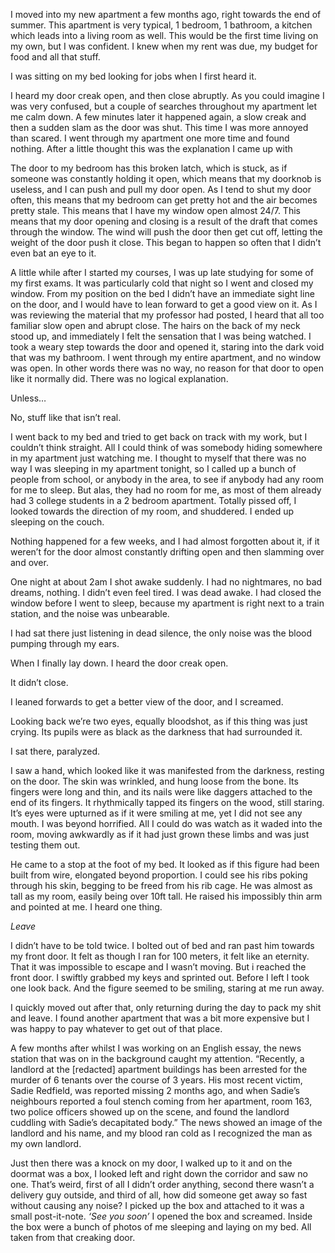 I moved into my new apartment a few months ago, right towards the end of summer. This apartment is very typical, 1 bedroom, 1 bathroom, a kitchen which leads into a living room as well. This would be the first time living on my own, but I was confident. I knew when my rent was due, my budget for food and all that stuff. 

I was sitting on my bed looking for jobs when I first heard it.

I heard my door creak open, and then close abruptly.
As you could imagine I was very confused, but a couple of searches throughout my apartment let me calm down. A few minutes later it happened again, a slow creak and then a sudden slam as the door was shut. This time I was more annoyed than scared. I went through my apartment one more time and found nothing. After a little thought this was the explanation I came up with 

The door to my bedroom has this broken latch, which is stuck, as if someone was constantly holding it open, which means that my doorknob is useless, and I can push and pull my door open. As I tend to shut my door often, this means that my bedroom can get pretty hot and the air becomes pretty stale. This means that I have my window open almost 24/7. 
This means that my door opening and closing is a result of the draft that comes through the window. The wind will push the door then get cut off, letting the weight of the door push it close. This began to happen so often that I didn’t even bat an eye to it. 

A little while after I started my courses, I was up late studying for some of my first exams. It was particularly cold that night so I went and closed my window. From my position on the bed I didn’t have an immediate sight line on the door, and I would have to lean forward to get a good view on it. As I was reviewing the material that my professor had posted, I heard that all too familiar slow open and abrupt close. The hairs on the back of my neck stood up, and immediately I felt the sensation that I was being watched. I took a weary step towards the door and opened it, staring into the dark void that was my bathroom. I went through my entire apartment, and no window was open. In other words there was no way, no reason for that door to open like it normally did. There was no logical explanation.

Unless… 

No, stuff like that isn’t real.

I went back to my bed and tried to get back on track with my work, but I couldn’t think straight. All I could think of was somebody hiding somewhere in my apartment just watching me. I thought to myself that there was no way I was sleeping in my apartment tonight, so I called up a bunch of people from school, or anybody in the area, to see if anybody had any room for me to sleep. But alas, they had no room for me, as most of them already had 3 college students in a 2 bedroom apartment. Totally pissed off, I looked towards the direction of my room, and shuddered. I ended up sleeping on the couch. 

Nothing happened for a few weeks, and I had almost forgotten about it, if it weren’t for the door almost constantly drifting open and then slamming over and over.

One night at about 2am I shot awake suddenly. I had no nightmares, no bad dreams, nothing. I didn’t even feel tired. I was dead awake. I had closed the window before I went to sleep, because my apartment is right next to a train station, and the noise was unbearable. 

I had sat there just listening in dead silence, the only noise was the blood pumping through my ears. 

When I finally lay down. I heard the door creak open. 

It didn’t close. 

I leaned forwards to get a better view of the door, and I screamed.

Looking back we’re two eyes, equally bloodshot, as if this thing was just crying. Its pupils were as black as the darkness that had surrounded it. 

I sat there, paralyzed.

I saw a hand, which looked like it was manifested from the darkness, resting on the door. The skin was wrinkled, and hung loose from the bone. Its fingers were long and thin, and its nails were like daggers attached to the end of its fingers. It rhythmically tapped its fingers on the wood, still staring. It’s eyes were upturned as if it were smiling at me, yet I did not see any mouth. I was beyond horrified. All I could do was watch as it waded into the room, moving awkwardly as if it had just grown these limbs and was just testing them out.

He came to a stop at the foot of my bed. It looked as if this figure had been built from wire, elongated beyond proportion. I could see his ribs poking through his skin, begging to be freed from his rib cage. He was almost as tall as my room, easily being over 10ft tall. He raised his impossibly thin arm and pointed at me. I heard one thing.

*Leave*

I didn’t have to be told twice. I bolted out of bed and ran past him towards my front door. It felt as though I ran for 100 meters, it felt like an eternity. That it was impossible to escape and I wasn’t moving. But i reached the front door. I swiftly grabbed my keys and sprinted out. Before I left I took one look back. And the figure seemed to be smiling, staring at me run away. 

I quickly moved out after that, only returning during the day to pack my shit and leave. I found another apartment that was a bit more expensive but I was happy to pay whatever to get out of that place. 

A few months after whilst I was working on an English essay, the news station that was on in the background caught my attention.
“Recently, a landlord at the [redacted] apartment buildings has been arrested for the murder of 6 tenants over the course of 3 years. His most recent victim, Sadie Redfield, was reported missing 2 months ago, and when Sadie’s neighbours reported a foul stench coming from her apartment, room 163, two police officers showed up on the scene, and found the landlord cuddling with Sadie’s decapitated body.” 
The news showed an image of the landlord and his name, and my blood ran cold as I recognized the man as my own landlord.

Just then there was a knock on my door, I walked up to it and on the doormat was a box, I looked left and right down the corridor and saw no one. That’s weird, first of all I didn’t order anything, second there wasn’t a delivery guy outside, and third of all, how did someone get away so fast without causing any noise? I picked up the box and attached to it was a small post-it-note. *‘See you soon’* I opened the box and screamed. Inside the box were a bunch of photos of me sleeping and laying on my bed. All taken from that creaking door.